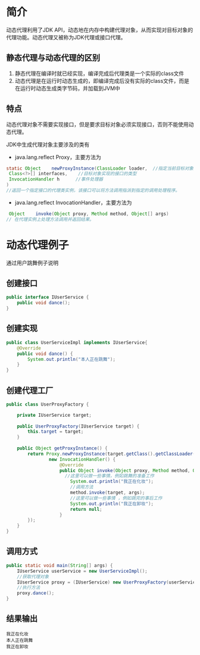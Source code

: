# 简介
动态代理利用了JDK API，动态地在内存中构建代理对象，从而实现对目标对象的代理功能。动态代理又被称为JDK代理或接口代理。

## 静态代理与动态代理的区别
1. 静态代理在编译时就已经实现，编译完成后代理类是一个实际的class文件
2. 动态代理是在运行时动态生成的，即编译完成后没有实际的class文件，而是在运行时动态生成类字节码，并加载到JVM中

## 特点
动态代理对象不需要实现接口，但是要求目标对象必须实现接口，否则不能使用动态代理。

JDK中生成代理对象主要涉及的类有

- java.lang.reflect Proxy，主要方法为
```java
static Object    newProxyInstance(ClassLoader loader,  //指定当前目标对象使用类加载器
 Class<?>[] interfaces,    //目标对象实现的接口的类型
 InvocationHandler h      //事件处理器
) 
//返回一个指定接口的代理类实例，该接口可以将方法调用指派到指定的调用处理程序。
```
-  java.lang.reflect InvocationHandler，主要方法为
```java
 Object    invoke(Object proxy, Method method, Object[] args) 
// 在代理实例上处理方法调用并返回结果。
```
# 动态代理例子
通过用户跳舞例子说明

## 创建接口
```java
public interface IUserService {
	public void dance();
}
```

## 创建实现
```java
public class UserServiceImpl implements IUserService{
	@Override
	public void dance() {
		System.out.println("本人正在跳舞");
	}
}
```

## 创建代理工厂
```java
public class UserProxyFactory {

	private IUserService target;
	
	public UserProxyFactory(IUserService target) {
		this.target = target;
	}
	
	public Object getProxyInstance() {
		return Proxy.newProxyInstance(target.getClass().getClassLoader(), target.getClass().getInterfaces(),
                new InvocationHandler() {
		            @Override
		            public Object invoke(Object proxy, Method method, Object[] args) throws Throwable {
		              //这里可以做一些事情，例如跳舞的准备工作
		        		System.out.println("我正在化妆");
		        		//调用方法
		        		method.invoke(target, args);
		        		//这里可以做一些事情 ，例如跳完的事后工作
		        		System.out.println("我正在卸妆");
		                return null;
		            }
        });
	}
}
```

## 调用方式
```java
public static void main(String[] args) {
    IUserService userService = new UserServiceImpl();
    //获取代理对象
    IUserService proxy = (IUserService) new UserProxyFactory(userService).getProxyInstance();
    //执行方法
    proxy.dance();
}
```

## 结果输出
```
我正在化妆
本人正在跳舞
我正在卸妆
```
